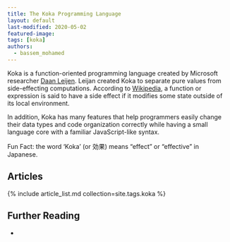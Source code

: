 ```yaml
---
title: The Koka Programming Language
layout: default
last-modified: 2020-05-02
featured-image:
tags: [koka]
authors:
  - bassem_mohamed
---
```


Koka is a function-oriented programming language created by Microsoft researcher
[Daan Leijen][1]. Leijan created Koka to separate pure values from side-effecting
computations. According to [Wikipedia][2], a function or expression is said to have a
side effect if it modifies some state outside of its local environment.

In addition, Koka has many features that help programmers easily change their data
types and code organization correctly while having a small language core with a
familiar JavaScript-like syntax.

Fun Fact: the word ‘Koka’ (or 効果) means “effect” or “effective” in Japanese.

## Articles

{% include article_list.md collection=site.tags.koka %}

## Further Reading

-

[1]: https://www.microsoft.com/en-us/research/people/daan
[2]: https://en.wikipedia.org/wiki/Side_effect_(computer_science)
[3]: https://therenegadecoder.com/code/hello-world-in-koka/
